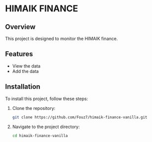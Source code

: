 # HIMAIK FINANCE

## Overview
This project is designed to monitor the HIMAIK finance.

## Features
- View the data
- Add the data

## Installation
To install this project, follow these steps:

1. Clone the repository:
    ```sh
    git clone https://github.com/Fouz7/himaik-finance-vanilla.git
    ```
2. Navigate to the project directory:
    ```sh
    cd himaik-finance-vanilla
    ```

